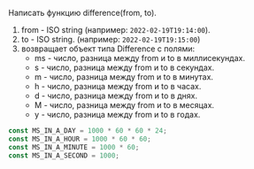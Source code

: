 Написать функцию difference(from, to).

1. from - ISO string (например: `2022-02-19T19:14:00`).
2. to - ISO string. (например: `2022-02-19T19:15:00`)
3. возвращает объект типа Difference с полями:
	* ms - число, разница между from и to в миллисекундах.
	* s - число, разница между from и to в секундах.
	* m - число, разница между from и to в минутах.
	* h - число, разница между from и to в часах.
	* d - число, разница между from и to в днях.
	* M - число, разница между from и to в месяцах.
	* y - число, разница между from и to в годах.

```javascript
const MS_IN_A_DAY = 1000 * 60 * 60 * 24;
const MS_IN_A_HOUR = 1000 * 60 * 60;
const MS_IN_A_MINUTE = 1000 * 60;
const MS_IN_A_SECOND = 1000;
```
